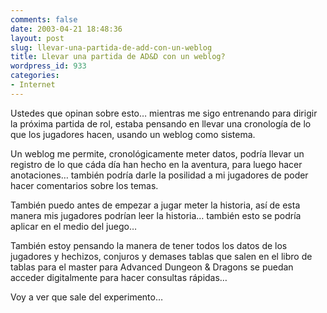 ```yaml
---
comments: false
date: 2003-04-21 18:48:36
layout: post
slug: llevar-una-partida-de-add-con-un-weblog
title: Llevar una partida de AD&D con un weblog?
wordpress_id: 933
categories:
- Internet
---
```


Ustedes que opinan sobre esto… mientras me sigo entrenando para dirigir la próxima partida de rol, estaba pensando en llevar una cronología de lo que los jugadores hacen, usando un weblog como sistema.





Un weblog me permite, cronológicamente meter datos, podría llevar un registro de lo que cáda día han hecho en la aventura, para luego hacer anotaciones… también podría darle la posilidad a mi jugadores de poder hacer comentarios sobre los temas.





También puedo antes de empezar a jugar meter la historia, así de esta manera mis jugadores podrían leer la historia… también esto se podría aplicar en el medio del juego…





También estoy pensando la manera de tener todos los datos de los jugadores y hechizos, conjuros y demases tablas que salen en el libro de tablas para el master para Advanced Dungeon & Dragons se puedan acceder digitalmente para hacer consultas rápidas…





Voy a ver que sale del experimento…




 
